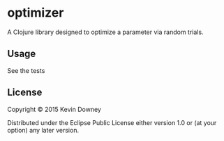 # optimizer

A Clojure library designed to optimize a parameter via random trials.

## Usage

See the tests

## License

Copyright © 2015 Kevin Downey

Distributed under the Eclipse Public License either version 1.0 or (at
your option) any later version.
